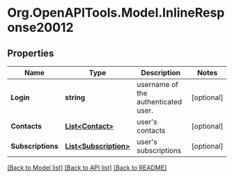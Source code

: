 
# Org.OpenAPITools.Model.InlineResponse20012

## Properties

Name | Type | Description | Notes
------------ | ------------- | ------------- | -------------
**Login** | **string** | username of the authenticated user. | [optional] 
**Contacts** | [**List&lt;Contact&gt;**](Contact.md) | user&#39;s contacts | [optional] 
**Subscriptions** | [**List&lt;Subscription&gt;**](Subscription.md) | user&#39;s subscriptions | [optional] 

[[Back to Model list]](../README.md#documentation-for-models)
[[Back to API list]](../README.md#documentation-for-api-endpoints)
[[Back to README]](../README.md)

